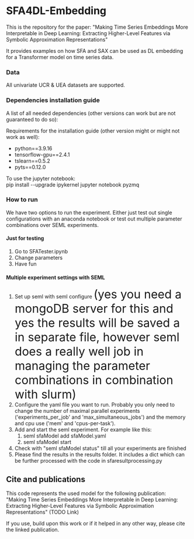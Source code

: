 # SFA4DL-Embedding

This is the repository for the paper: "Making Time Series Embeddings More Interpretable in Deep Learning: Extracting Higher-Level Features via Symbolic Approximation Representations"

It provides examples on how SFA and SAX can be used as DL embedding for a Transformer model on time series data.

### Data

All univariate UCR & UEA datasets are supported.

### Dependencies installation guide

A list of all needed dependencies (other versions can work but are not guaranteed to do so): <br>

Requirements for the installation guide (other version might or might not work as well):

- python==3.9.16
- tensorflow-gpu==2.4.1
- tslearn==0.5.2
- pyts==0.12.0


To use the jupyter notebook: <br>
pip install --upgrade ipykernel jupyter notebook pyzmq


### How to run

We have two options to run the experiment. Either just test out single configurations with an anaconda notebook or test out multiple parameter combinations over SEML experiments.

#### Just for testing

1. Go to SFATester.ipynb
2. Change parameters
3. Have fun

#### Multiple experiment settings with SEML

1. Set up seml with seml configure <font size="6">(yes you need a mongoDB server for this and yes the results will be saved a in separate file, however seml does a really well job in managing the parameter combinations in combination with slurm) </font>
2. Configure the yaml file you want to run. Probably you only need to change the number of maximal parallel experiments ('experiments_per_job' and 'max_simultaneous_jobs') and the memory and cpu use ('mem' and 'cpus-per-task').
3. Add and start the seml experiment. For example like this:
	1. seml sfaModel add sfaModel.yaml
	2. seml sfaModel start
4. Check with "seml sfaModel status" till all your experiments are finished 
5. Please find the results in the results folder. It includes a dict which can be further processed with the code in sfaresultprocessing.py

## Cite and publications

This code represents the used model for the following publication:<br>
"Making Time Series Embeddings More Interpretable in Deep Learning: Extracting Higher-Level Features via Symbolic Approximation Representations" (TODO Link)


If you use, build upon this work or if it helped in any other way, please cite the linked publication.
